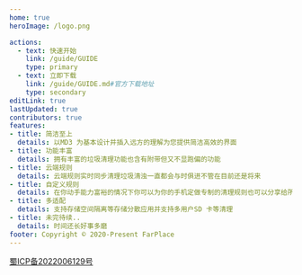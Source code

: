 ```yaml
---
home: true
heroImage: /logo.png

actions:
  - text: 快速开始
    link: /guide/GUIDE
    type: primary
  - text: 立即下载
    link: /guide/GUIDE.md#官方下载地址
    type: secondary
editLink: true
lastUpdated: true
contributors: true
features:
- title: 简洁至上
  details: 以MD3 为基本设计并插入远方的理解为您提供简洁高效的界面
- title: 功能丰富
  details: 拥有丰富的垃圾清理功能也含有附带但又不显跑偏的功能
- title: 云端规则
  details: 云端规则实时同步清理垃圾清浊一直都会与时俱进不管在目前还是将来
- title: 自定义规则
  details: 在你动手能力富裕的情况下你可以为你的手机定做专制的清理规则也可以分享给所有人
- title: 多适配
  details: 支持存储空间隔离等存储分散应用并支持多用户SD 卡等清理
- title: 未完待续..
  details: 时间还长好事多磨
footer: Copyright © 2020-Present FarPlace
---
```



[蜀ICP备2022006129号](https://beian.miit.gov.cn)